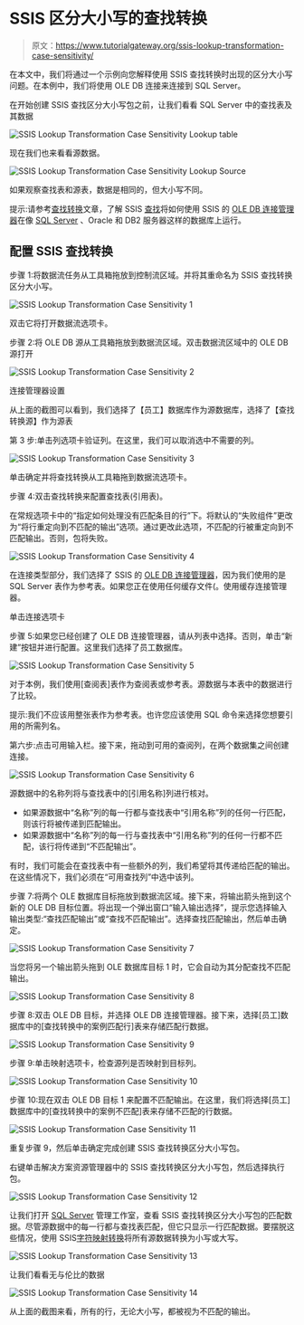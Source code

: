 # SSIS 区分大小写的查找转换

> 原文：<https://www.tutorialgateway.org/ssis-lookup-transformation-case-sensitivity/>

在本文中，我们将通过一个示例向您解释使用 SSIS 查找转换时出现的区分大小写问题。在本例中，我们将使用 OLE DB 连接来连接到 SQL Server。

在开始创建 SSIS 查找区分大小写包之前，让我们看看 SQL Server 中的查找表及其数据

![SSIS Lookup Transformation Case Sensitivity Lookup table](img/60ab1103721809d34172cd88ae139414.png)

现在我们也来看看源数据。

![SSIS Lookup Transformation Case Sensitivity Lookup Source](img/0ea832c396df22482585b23c3d0be988.png)

如果观察查找表和源表，数据是相同的，但大小写不同。

提示:请参考[查找转换](https://www.tutorialgateway.org/lookup-transformation-in-ssis/)文章，了解 SSIS [查找](https://www.tutorialgateway.org/lookup-in-ssis/)将如何使用 SSIS 的 [OLE DB 连接管理器](https://www.tutorialgateway.org/ole-db-connection-manager-in-ssis/)在像 [SQL Server](https://www.tutorialgateway.org/sql/) 、Oracle 和 DB2 服务器这样的数据库上运行。

## 配置 SSIS 查找转换

步骤 1:将数据流任务从工具箱拖放到控制流区域。并将其重命名为 SSIS 查找转换区分大小写。

![SSIS Lookup Transformation Case Sensitivity 1](img/21f4f1a52bd8e6e6dcbac4397112d916.png)

双击它将打开数据流选项卡。

步骤 2:将 OLE DB 源从工具箱拖放到数据流区域。双击数据流区域中的 OLE DB 源打开

![SSIS Lookup Transformation Case Sensitivity 2](img/6b37c4a7cd1e0731594edb6c5053fd7d.png)

连接管理器设置

从上面的截图可以看到，我们选择了【员工】数据库作为源数据库，选择了【查找转换源】作为源表

第 3 步:单击列选项卡验证列。在这里，我们可以取消选中不需要的列。

![SSIS Lookup Transformation Case Sensitivity 3](img/46fdf5e079558215577479912374bc4a.png)

单击确定并将查找转换从工具箱拖到数据流选项卡。

步骤 4:双击查找转换来配置查找表(引用表)。

在常规选项卡中的“指定如何处理没有匹配条目的行”下。将默认的“失败组件”更改为“将行重定向到不匹配的输出”选项。通过更改此选项，不匹配的行被重定向到不匹配输出。否则，包将失败。

![SSIS Lookup Transformation Case Sensitivity 4](img/48c9a69f2feba717a6a1b44660c9414e.png)

在连接类型部分，我们选择了 SSIS 的 [OLE DB 连接管理器](https://www.tutorialgateway.org/ole-db-connection-manager-in-ssis/)，因为我们使用的是 SQL Server 表作为参考表。如果您正在使用任何缓存文件(。使用缓存连接管理器。

单击连接选项卡

步骤 5:如果您已经创建了 OLE DB 连接管理器，请从列表中选择。否则，单击“新建”按钮并进行配置。这里我们选择了员工数据库。

![SSIS Lookup Transformation Case Sensitivity 5](img/377f6073462b126453b4f79a0175682d.png)

对于本例，我们使用[查阅表]表作为查阅表或参考表。源数据与本表中的数据进行了比较。

提示:我们不应该用整张表作为参考表。也许您应该使用 SQL 命令来选择您想要引用的所需列名。

第六步:点击可用输入栏。接下来，拖动到可用的查阅列，在两个数据集之间创建连接。

![SSIS Lookup Transformation Case Sensitivity 6](img/caf04e54b13e2cb5af08b9c9e0d472db.png)

源数据中的名称列将与查找表中的[引用名称]列进行核对。

*   如果源数据中“名称”列的每一行都与查找表中“引用名称”列的任何一行匹配，则该行将被传递到匹配输出。
*   如果源数据中“名称”列的每一行与查找表中“引用名称”列的任何一行都不匹配，该行将传递到“不匹配输出”。

有时，我们可能会在查找表中有一些额外的列，我们希望将其传递给匹配的输出。在这些情况下，我们必须在“可用查找列”中选中该列。

步骤 7:将两个 OLE 数据库目标拖放到数据流区域。接下来，将输出箭头拖到这个新的 OLE DB 目标位置。将出现一个弹出窗口“输入输出选择”，提示您选择输入输出类型:“查找匹配输出”或“查找不匹配输出”。选择查找匹配输出，然后单击确定。

![SSIS Lookup Transformation Case Sensitivity 7](img/20907aede7c248586462dd6e8e50ca01.png)

当您将另一个输出箭头拖到 OLE 数据库目标 1 时，它会自动为其分配查找不匹配输出。

![SSIS Lookup Transformation Case Sensitivity 8](img/523beb7b8e9135fbd4436b4c628d55c3.png)

步骤 8:双击 OLE DB 目标，并选择 OLE DB 连接管理器。接下来，选择[员工]数据库中的[查找转换中的案例匹配行]表来存储匹配行数据。

![SSIS Lookup Transformation Case Sensitivity 9](img/74e2e607a20b6057f26672e26a381225.png)

步骤 9:单击映射选项卡，检查源列是否映射到目标列。

![SSIS Lookup Transformation Case Sensitivity 10](img/3b2e7e18fa8088dce7efb8d63041167b.png)

步骤 10:现在双击 OLE DB 目标 1 来配置不匹配输出。在这里，我们将选择[员工]数据库中的[查找转换中的案例不匹配]表来存储不匹配的行数据。

![SSIS Lookup Transformation Case Sensitivity 11](img/2be4b52d19bc038b8cce11f117bb5b39.png)

重复步骤 9，然后单击确定完成创建 SSIS 查找转换区分大小写包。

右键单击解决方案资源管理器中的 SSIS 查找转换区分大小写包，然后选择执行包。

![SSIS Lookup Transformation Case Sensitivity 12](img/16481bd3984a4929e09f9e68efdd0d7d.png)

让我们打开 [SQL Server](https://www.tutorialgateway.org/sql/) 管理工作室，查看 SSIS 查找转换区分大小写包的匹配数据。尽管源数据中的每一行都与查找表匹配，但它只显示一行匹配数据。要摆脱这些情况，使用 SSIS[字符映射转换](https://www.tutorialgateway.org/character-map-transformation-in-ssis/)将所有源数据转换为小写或大写。

![SSIS Lookup Transformation Case Sensitivity 13](img/bb9d6ca65411db9322b23515c022fdbc.png)

让我们看看无与伦比的数据

![SSIS Lookup Transformation Case Sensitivity 14](img/ce579512839e48e7901d6505024ca2b8.png)

从上面的截图来看，所有的行，无论大小写，都被视为不匹配的输出。